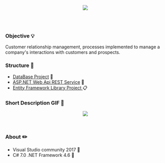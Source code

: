<p align="center"><a href="http://crmbeta.azurewebsites.net"><img src="https://www.site-rb.ru/templates/ir/images/crm_shutterstock.jpg"></a></p><br><br>

### Objective :bulb:

Customer relationship management, processes implemented to manage a company's interactions with customers and prospects.


### Structure :telescope:

* [DataBase Project](https://github.com/VanHakobyan/CRM_Projects_A/tree/master/CRM.Project_A/Src/CRM.DataBaseProject) :floppy_disk:
* [ASP.NET Web Api REST Service](https://github.com/VanHakobyan/CRM_Projects_A/tree/master/CRM.Project_A/Src/CRM.WebApp) :email:
* [Entity Framework Library Project ](https://github.com/VanHakobyan/CRM_Projects_A/tree/master/CRM.Project_A/Src/EntityLibrary) :clipboard:

### Short Description GIF :movie_camera: <br>

<p align="center"><img src="https://github.com/VanHakobyan/CodeFightsSolutionAndProjectsUnreadable/blob/master/CRM.gif?raw=true"></p><br>

### About :pencil2:

* Visual Studio community 2017 :closed_book:
* C# 7.0 .NET Framework 4.6 :notebook_with_decorative_cover:
